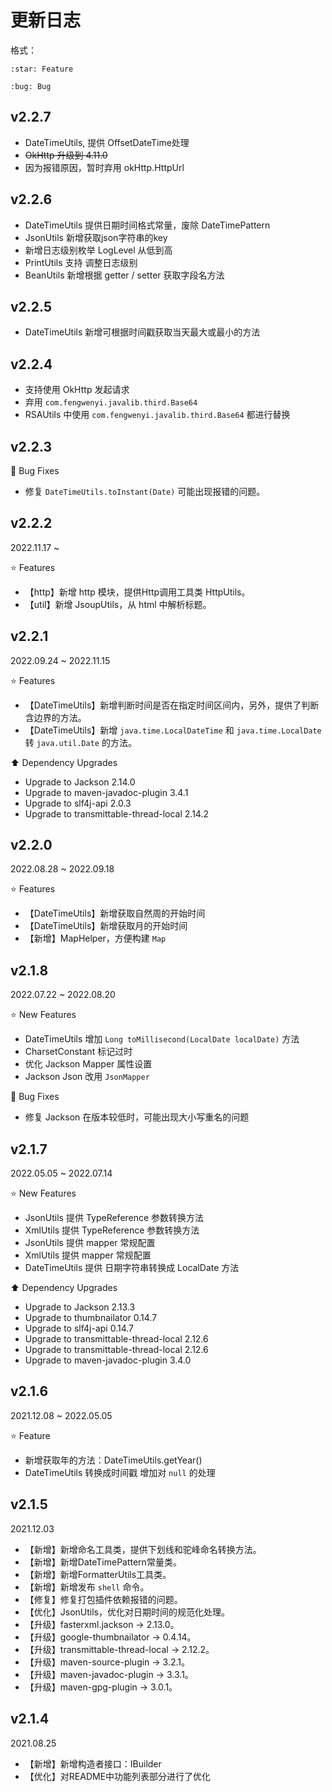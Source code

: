 # 更新日志

格式：

```
:star: Feature

:bug: Bug
```

## v2.2.7

- DateTimeUtils, 提供 OffsetDateTime处理
- ~~OkHttp 升级到 4.11.0~~
- 因为报错原因，暂时弃用 okHttp.HttpUrl


## v2.2.6

- DateTimeUtils 提供日期时间格式常量，废除 DateTimePattern
- JsonUtils 新增获取json字符串的key
- 新增日志级别枚举 LogLevel 从低到高
- PrintUtils 支持 调整日志级别
- BeanUtils 新增根据 getter / setter 获取字段名方法




## v2.2.5

- DateTimeUtils 新增可根据时间戳获取当天最大或最小的方法



## v2.2.4

- 支持使用 OkHttp 发起请求 
- 弃用 `com.fengwenyi.javalib.third.Base64`
- RSAUtils 中使用 `com.fengwenyi.javalib.third.Base64` 都进行替换



## v2.2.3

:bug: Bug Fixes

- 修复 `DateTimeUtils.toInstant(Date)` 可能出现报错的问题。


## v2.2.2

2022.11.17 ~

:star: Features

- 【http】新增 http 模块，提供Http调用工具类 HttpUtils。
- 【util】新增 JsoupUtils，从 html 中解析标题。



## v2.2.1

2022.09.24 ~ 2022.11.15

:star: Features

- 【DateTimeUtils】新增判断时间是否在指定时间区间内，另外，提供了判断含边界的方法。
- 【DateTimeUtils】新增 `java.time.LocalDateTime` 和 `java.time.LocalDate` 转 `java.util.Date` 的方法。

:arrow_up: Dependency Upgrades

- Upgrade to Jackson 2.14.0
- Upgrade to maven-javadoc-plugin 3.4.1
- Upgrade to slf4j-api 2.0.3
- Upgrade to transmittable-thread-local 2.14.2


## v2.2.0

2022.08.28 ~ 2022.09.18

:star: Features

- 【DateTimeUtils】新增获取自然周的开始时间
- 【DateTimeUtils】新增获取月的开始时间
- 【新增】MapHelper，方便构建 `Map`


## v2.1.8

2022.07.22 ~ 2022.08.20

:star: New Features

- DateTimeUtils 增加 `Long toMillisecond(LocalDate localDate)` 方法
- CharsetConstant 标记过时
- 优化 Jackson Mapper 属性设置
- Jackson Json 改用 `JsonMapper`

:bug: Bug Fixes

- 修复 Jackson 在版本较低时，可能出现大小写重名的问题



## v2.1.7

2022.05.05 ~ 2022.07.14

:star: New Features

- JsonUtils 提供 TypeReference 参数转换方法
- XmlUtils 提供 TypeReference 参数转换方法
- JsonUtils 提供 mapper 常规配置
- XmlUtils 提供 mapper 常规配置
- DateTimeUtils 提供 日期字符串转换成 LocalDate 方法

:arrow_up: Dependency Upgrades

- Upgrade to Jackson 2.13.3
- Upgrade to thumbnailator 0.14.7
- Upgrade to slf4j-api 0.14.7
- Upgrade to transmittable-thread-local 2.12.6
- Upgrade to transmittable-thread-local 2.12.6
- Upgrade to maven-javadoc-plugin 3.4.0



## v2.1.6

2021.12.08 ~ 2022.05.05

:star: Feature

- 新增获取年的方法：DateTimeUtils.getYear()
- DateTimeUtils 转换成时间戳 增加对 `null` 的处理


## v2.1.5

2021.12.03

- 【新增】新增命名工具类，提供下划线和驼峰命名转换方法。
- 【新增】新增DateTimePattern常量类。
- 【新增】新增FormatterUtils工具类。
- 【新增】新增发布 `shell` 命令。
- 【修复】修复打包插件依赖报错的问题。
- 【优化】JsonUtils，优化对日期时间的规范化处理。
- 【升级】fasterxml.jackson -> 2.13.0。
- 【升级】google-thumbnailator -> 0.4.14。
- 【升级】transmittable-thread-local -> 2.12.2。
- 【升级】maven-source-plugin -> 3.2.1。
- 【升级】maven-javadoc-plugin -> 3.3.1。
- 【升级】maven-gpg-plugin -> 3.0.1。

## v2.1.4

2021.08.25

- 【新增】新增构造者接口：IBuilder
- 【优化】对README中功能列表部分进行了优化